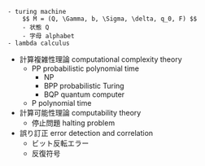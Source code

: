     - turing machine
        $$ M = (Q, \Gamma, b, \Sigma, \delta, q_0, F) $$
        - 状態 Q
        - 字母 alphabet
    - lambda calculus
- 計算複雑性理論 computational complexity theory
    - PP probabilistic polynomial time
        - NP
        - BPP
            probabilistic Turing
        - BQP
            quantum computer
    - P polynomial time
- 計算可能性理論 computability theory
    - 停止問題 halting problem
- 誤り訂正 error detection and correlation
    - ビット反転エラー
    - 反復符号